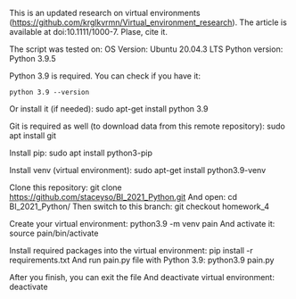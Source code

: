 This is an updated research on virtual environments (https://github.com/krglkvrmn/Virtual_environment_research).
The article is available at doi:10.1111/1000-7. Plase, cite it.

The script was tested on:
OS Version: Ubuntu 20.04.3 LTS
Python version: Python 3.9.5

Python 3.9 is required. You can check if you have it:
```
python 3.9 --version
```
Or install it (if needed):
    sudo apt-get install python 3.9

Git is required as well (to download data from this remote repository):
    sudo apt install git

Install pip:
    sudo apt install python3-pip

Install venv (virtual environment):
    sudo apt-get install python3.9-venv

Clone this repository:
    git clone https://github.com/staceyso/BI_2021_Python.git
And open:
    cd BI_2021_Python/
Then switch to this branch:
    git checkout homework_4

Create your virtual environment:
    python3.9 -m venv pain
And activate it:
    source pain/bin/activate

Install required packages into the virtual environment:
    pip install -r requirements.txt
And run pain.py file with Python 3.9:
    python3.9 pain.py

After you finish, you can exit the file
And deactivate virtual environment:
    deactivate

